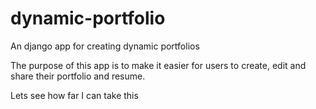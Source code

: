 # dynamic-portfolio
An django app for creating dynamic portfolios

The purpose of this app is to make it easier
for users to create, edit and share 
their portfolio and resume.

Lets see how far I can take this